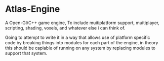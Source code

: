 Atlas-Engine
============

A Open-Gl/C++ game engine, To include muitiplatform support, muitiplayer, scripting, shading, voxels, and whatever else i can think of. 

Going to attempt to write it in a way that allows use of platform specific code by breaking things into modules for each part of the engine,
in theory this should be capiable of running on any system by replacing modules to support that system.
